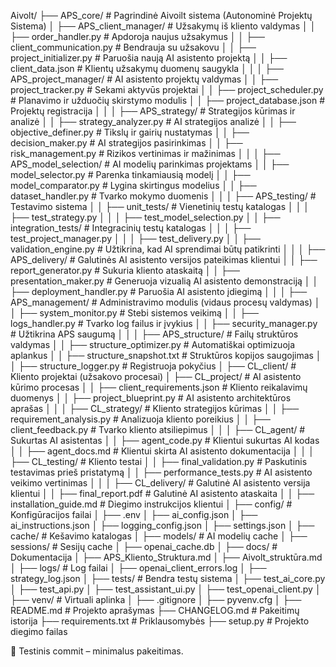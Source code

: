 Aivolt/
├── APS_core/                # Pagrindinė Aivoilt sistema (Autonominė Projektų Sistema)
│   ├── APS_client_manager/  # Užsakymų iš kliento valdymas
│   │   ├── order_handler.py       # Apdoroja naujus užsakymus
│   │   ├── client_communication.py # Bendrauja su užsakovu
│   │   ├── project_initializer.py  # Paruošia naują AI asistento projektą
│   │   ├── client_data.json        # Klientų užsakymų duomenų saugykla
│   │
│   ├── APS_project_manager/  # AI asistento projektų valdymas
│   │   ├── project_tracker.py      # Sekami aktyvūs projektai
│   │   ├── project_scheduler.py    # Planavimo ir užduočių skirstymo modulis
│   │   ├── project_database.json   # Projektų registracija
│   │
│   ├── APS_strategy/         # Strategijos kūrimas ir analizė
│   │   ├── strategy_analyzer.py   # AI strategijos analizė
│   │   ├── objective_definer.py   # Tikslų ir gairių nustatymas
│   │   ├── decision_maker.py      # AI strategijos pasirinkimas
│   │   ├── risk_management.py     # Rizikos vertinimas ir mažinimas
│   │
│   ├── APS_model_selection/  # AI modelių parinkimas projektams
│   │   ├── model_selector.py      # Parenka tinkamiausią modelį
│   │   ├── model_comparator.py    # Lygina skirtingus modelius
│   │   ├── dataset_handler.py     # Tvarko mokymo duomenis
│   │
│   ├── APS_testing/          # Testavimo sistema
│   │   ├── unit_tests/             # Vienetinių testų katalogas
│   │   │   ├── test_strategy.py
│   │   │   ├── test_model_selection.py
│   │   ├── integration_tests/       # Integracinių testų katalogas
│   │   │   ├── test_project_manager.py
│   │   │   ├── test_delivery.py
│   │   ├── validation_engine.py     # Užtikrina, kad AI sprendimai būtų patikrinti
│   │
│   ├── APS_delivery/         # Galutinės AI asistento versijos pateikimas klientui
│   │   ├── report_generator.py  # Sukuria kliento ataskaitą
│   │   ├── presentation_maker.py # Generuoja vizualią AI asistento demonstraciją
│   │   ├── deployment_handler.py  # Paruošia AI asistento įdiegimą
│   │
│   ├── APS_management/       # Administravimo modulis (vidaus procesų valdymas)
│   │   ├── system_monitor.py      # Stebi sistemos veikimą
│   │   ├── logs_handler.py        # Tvarko log failus ir įvykius
│   │   ├── security_manager.py    # Užtikrina APS saugumą
│   │
│   ├── APS_structure/        # Failų struktūros valdymas
│   │   ├── structure_optimizer.py # Automatiškai optimizuoja aplankus
│   │   ├── structure_snapshot.txt # Struktūros kopijos saugojimas
│   │   ├── structure_logger.py    # Registruoja pokyčius
│
├── CL_client/               # Kliento projektai (užsakovo procesai)
│   ├── CL_project/          # AI asistento kūrimo procesas
│   │   ├── client_requirements.json # Kliento reikalavimų duomenys
│   │   ├── project_blueprint.py    # AI asistento architektūros aprašas
│   │
│   ├── CL_strategy/         # Kliento strategijos kūrimas
│   │   ├── requirement_analysis.py # Analizuoja kliento poreikius
│   │   ├── client_feedback.py      # Tvarko kliento atsiliepimus
│   │
│   ├── CL_agent/            # Sukurtas AI asistentas
│   │   ├── agent_code.py    # Klientui sukurtas AI kodas
│   │   ├── agent_docs.md    # Klientui skirta AI asistento dokumentacija
│   │
│   ├── CL_testing/          # Kliento testai
│   │   ├── final_validation.py  # Paskutinis testavimas prieš pristatymą
│   │   ├── performance_tests.py  # AI asistento veikimo vertinimas
│   │
│   ├── CL_delivery/         # Galutinė AI asistento versija klientui
│   │   ├── final_report.pdf     # Galutinė AI asistento ataskaita
│   │   ├── installation_guide.md # Diegimo instrukcijos klientui
│
├── config/                  # Konfigūracijos failai
│   ├── .env
│   ├── ai_config.json
│   ├── ai_instructions.json
│   ├── logging_config.json
│   ├── settings.json
│
├── cache/                   # Kešavimo katalogas
│   ├── models/              # AI modelių cache
│   ├── sessions/            # Sesijų cache
│   ├── openai_cache.db
│
├── docs/                    # Dokumentacija
│   ├── APS_Kliento_Struktura.md
│   ├── Aivolt_struktūra.md
│
├── logs/                    # Log failai
│   ├── openai_client_errors.log
│   ├── strategy_log.json
│
├── tests/                   # Bendra testų sistema
│   ├── test_ai_core.py
│   ├── test_api.py
│   ├── test_assistant_ui.py
│   ├── test_openai_client.py
│
├── venv/                    # Virtuali aplinka
│   ├── .gitignore
│   ├── pyvenv.cfg
│
├── README.md                # Projekto aprašymas
├── CHANGELOG.md             # Pakeitimų istorija
├── requirements.txt         # Priklausomybės
├── setup.py                 # Projekto diegimo failas

🔹 Testinis commit – minimalus pakeitimas.
